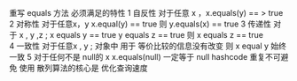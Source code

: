 重写 equals 方法 必须满足的特性 
1 自反性 对于任意 x ，x.equals(y)  == > true 
2 对称性 对于任意x，y x.equal(y) == true  则 y.equals(x) == true 
3 传递性 对于 x , y ,z ;  x equals y  == true y equals z == true  则 x equals z == true  
4 一致性 对于任意x , y ; 对象中 用于 等价比较的信息没有改变 则 x equal y 始终一致
5 对于任何不是 null的 x x.equals(null) 一定等于 null
hashcode 重复不可避免 使用 散列算法的核心是 优化查询速度 